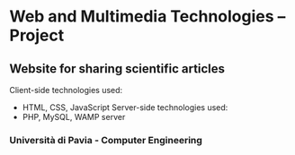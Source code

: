 # Web and Multimedia Technologies – Project
## Website for sharing scientific articles

Client-side technologies used:
  - HTML, CSS, JavaScript
Server-side technologies used:
  - PHP, MySQL, WAMP server


### Università di Pavia - Computer Engineering

